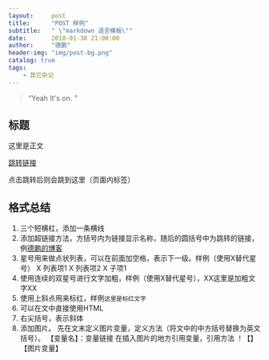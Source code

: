 ```yaml
---
layout:     post
title:      "POST 样例"
subtitle:   " \"markdown 语言模板\""
date:       2018-01-30 21:00:00
author:     "德鹏"
header-img: "img/post-bg.png"
catalog: true
tags:
    - 其它杂记
---
```


> “Yeah It's on. ”


## 标题

这里是正文

[跳转链接](#build)

<p id = "build"></p>
点击跳转后则会跳到这里（页面内标签）

## 格式总结
1. 三个短横杠，添加一条横线
2. 添加超链接方法，方括号内为链接显示名称，随后的圆括号中为跳转的链接，例[德鹏的博客](http://www.madepeng.com)
3. 星号用来做点状列表，可以在前面加空格，表示下一级。样例（使用X替代星号）
   X 列表项1
   X 列表项2
    X 子项1
4. 使用连续的双星号进行文字加粗，样例（使用X替代星号），XX这里是加粗文字XX
5. 使用上斜点用来标红，样例`这里是标红文字`
6. 可以在文中直接使用HTML
7. 右尖括号，表示斜体
8. 添加图片。
先在文末定义图片变量，定义方法（将文中的中方括号替换为英文括号）。
【变量名】：变量链接
在插入图片的地方引用变量，引用方法  ！【】【图片变量】

